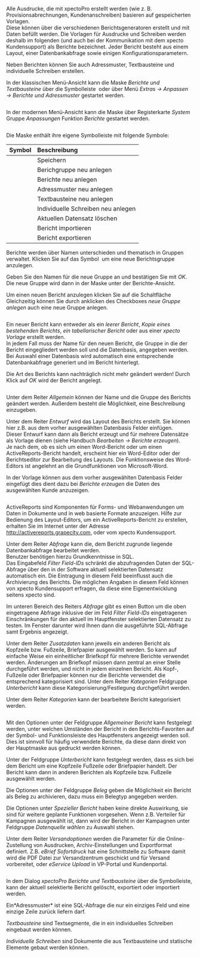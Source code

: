 <!DOCTYPE html>
<html>
<head>
<meta charset="utf-8">
<meta name="viewport" content="width=device-width, initial-scale=1.0">
<title>100_Berichte_und_Adressmuster.md</title>
<link rel="stylesheet" href="https://stackedit.io/res-min/themes/base.css" />
<script type="text/javascript" src="https://cdn.mathjax.org/mathjax/latest/MathJax.js?config=TeX-AMS_HTML"></script>
</head>
<body><div class="container"><p>Alle Ausdrucke, die mit xpectoPro erstellt werden (wie z. B. Provisionsabrechnungen, Kundenanschreiben) basieren auf gespeicherten Vorlagen.  <br>
Diese können über die verschiedenen Berichtsgeneratoren erstellt und mit Daten befüllt werden. Die Vorlagen für Ausdrucke und Schreiben werden deshalb im folgenden (und auch bei der Kommunikation mit dem xpecto Kundensupport) als Berichte bezeichnet. Jeder Bericht besteht aus einem Layout, einer Datenbankabfrage sowie einigen Konfigurationsparametern. </p>

<p>Neben Berichten können Sie auch Adressmuster, Textbausteine und individuelle Schreiben erstellen.</p>

<p>In der klassischen Menü-Ansicht kann die Maske <em>Berichte und Textbausteine</em>  über die Symbolleiste <img src="http://xpecto.github.io/docs/img/img_1442245724286.png" alt="" title=""> oder über Menü <em>Extras → Anpassen → Berichte und Adressmuster</em> gestartet werden.</p>

<p><img src="http://xpecto.github.io/docs/img/img_1461933940294.png" alt="" title=""></p>

<p>In der modernen Menü-Ansicht kann die Maske über Registerkarte <em>System</em> Gruppe <em>Anpassungen</em> Funktion <em>Berichte</em> gestartet werden.</p>

<p><img src="http://xpecto.github.io/docs/img/img_1461934806060.png" alt="" title=""></p>

<p>Die Maske enthält ihre eigene Symbolleiste mit folgende Symbole:</p>

<table>
<thead>
<tr>
  <th>Symbol</th>
  <th align="left">Beschreibung</th>
</tr>
</thead>
<tbody><tr>
  <td><img src="http://xpecto.github.io/docs/img/img_1461935229842.png" alt="" title=""></td>
  <td align="left">Speichern</td>
</tr>
<tr>
  <td><img src="http://xpecto.github.io/docs/img/img_1461935188197.png" alt="" title=""></td>
  <td align="left">Berichgruppe neu anlegen</td>
</tr>
<tr>
  <td><img src="http://xpecto.github.io/docs/img/img_1461935251084.png" alt="" title=""></td>
  <td align="left">Berichte neu anlegen</td>
</tr>
<tr>
  <td><img src="http://xpecto.github.io/docs/img/img_1461935295787.png" alt="" title=""></td>
  <td align="left">Adressmuster neu anlegen</td>
</tr>
<tr>
  <td><img src="http://xpecto.github.io/docs/img/img_1461935335008.png" alt="" title=""></td>
  <td align="left">Textbausteine neu anlegen</td>
</tr>
<tr>
  <td><img src="http://xpecto.github.io/docs/img/img_1461935370018.png" alt="" title=""></td>
  <td align="left">Individuelle Schreiben neu anlegen</td>
</tr>
<tr>
  <td><img src="http://xpecto.github.io/docs/img/img_1461935407107.png" alt="" title=""></td>
  <td align="left">Aktuellen Datensatz löschen</td>
</tr>
<tr>
  <td><img src="http://xpecto.github.io/docs/img/img_1461935451257.png" alt="" title=""></td>
  <td align="left">Bericht importieren</td>
</tr>
<tr>
  <td><img src="http://xpecto.github.io/docs/img/img_1461935507991.png" alt="" title=""></td>
  <td align="left">Bericht exportieren</td>
</tr>
</tbody></table>


<p>Berichte werden über Namen unterschieden und thematisch in Gruppen verwaltet. Klicken Sie auf das Symbol <img src="http://xpecto.github.io/docs/img/img_1461935188197.png" alt="" title=""> um eine neue Berichtsgruppe anzulegen. </p>

<p>Geben Sie den Namen für die neue Gruppe an und bestätigen Sie mit <em>OK</em>. Die neue Gruppe wird dann in der Maske unter der Berichte-Ansicht.</p>

<p>Um einen neuen Bericht anzulegen klicken Sie auf die Schaltfläche <img src="http://xpecto.github.io/docs/img/img_1461935251084.png" alt="" title=""> <br>
 Gleichzeitig können Sie durch anklicken des Checkboxes <em>neue Gruppe anlegen</em> auch eine neue Gruppe anlegen.</p>

<p><img src="http://xpecto.github.io/docs/img/img_1461936920549.png" alt="" title=""></p>

<p>Ein neuer Bericht kann entweder als ein <em>leerer Bericht</em>, <em>Kopie eines bestehenden Berichts</em>, <em>ein tabellarischer Bericht</em> oder aus einer <em>xpecto Vorlage</em> erstellt werden.  <br>
In jedem Fall muss der Name für den neuen Bericht, die Gruppe in die der Bericht eingegliedert werden soll und die Datenbasis, angegeben werden. Bei Auswahl einer Datenbasis wird automatisch eine entsprechende Datenbankabfrage generiert und im Bericht hinterlegt. </p>

<p>Die Art des Berichts kann nachträglich nicht mehr geändert werden! Durch Klick auf <em>OK</em> wird der Bericht angelegt.</p>

<p><img src="http://xpecto.github.io/docs/img/img_1461936990965.png" alt="" title=""></p>

<p>Unter dem Reiter <em>Allgemein</em> können der Name und die Gruppe des Berichts geändert werden. Außerdem besteht die Möglichkeit, eine Beschreibung einzugeben.</p>

<p>Unter dem Reiter <em>Entwurf</em> wird das Layout des Berichts erstellt. Sie können hier z.B. aus dem vorher ausgewählten Datenbasis Felder einfügen. <br>
Dieser Entwurf kann dann als Bericht erzeugt und für mehrere Datensätze als Vorlage dienen (siehe Handbuch <em>Bearbeiten → Berichte erzeugen</em>). <br>
 Je nach dem, ob es sich um einen Word-Bericht oder um einen ActiveReports-Bericht handelt, erscheint hier ein Word-Editor oder der Berichtseditor zur Bearbeitung des Layouts. Die Funktionsweise des Word-Editors ist angelehnt an die Grundfunktionen von Microsoft-Word.</p>

<p>In der Vorlage können aus dem vorher ausgewählten Datenbasis Felder eingefügt dies dient dazu bei <em>Berichte erzeugen</em>  die Daten des ausgewählten Kunde anzuzeigen.</p>

<p><img src="http://xpecto.github.io/docs/img/img_1461937239234.png" alt="" title=""></p>

<p>ActiveReports sind Komponenten für Forms- und Webanwendungen um Daten in Dokumente und in web basierte Formate anzuzeigen. Hilfe zur Bedienung des Layout-Editors, um ein ActiveReports-Bericht zu erstellen, erhalten Sie im Internet unter der Adresse <a href="http://activereports.grapecity.com">http://activereports.grapecity.com</a>, oder vom xpecto Kundensupport.</p>

<p>Unter dem Reiter <em>Abfrage</em> kann die, dem Bericht zugrunde liegende Datenbankabfrage bearbeitet werden.  <br>
Benutzer benötigen hierzu Grundkenntnisse in SQL.  <br>
Das Eingabefeld <em>Filter Field-IDs</em> schränkt die abzufragenden Daten der SQL-Abfrage über den in der Software aktuell selektierten Datensatz automatisch ein. Die Eintragung in diesem Feld beeinflusst auch die Archivierung des Berichts. Die möglichen Angaben in diesem Feld können von xpecto Kundensupport erfragen, da diese eine Eigenentwicklung seitens xpecto sind.</p>

<p>Im unteren Bereich des Reiters <em>Abfrage</em> gibt es einen Button um die oben eingetragene Abfrage inklusive der im Feld <em>Filter Field-IDs</em> eingetragenen Einschränkungen für den aktuell im Hauptfenster selektierten Datensatz zu testen. Im Fenster darunter wird Ihnen dann die ausgeführte SQL-Abfrage samt Ergebnis angezeigt.</p>

<p>Unter dem Reiter <em>Zusatzdaten</em> kann jeweils ein anderen Bericht als Kopfzeile bzw. Fußzeile, Briefpapier ausgewählt werden. So kann auf einfache Weise ein einheitlicher Briefkopf für mehrere Berichte verwendet werden. Änderungen am Briefkopf müssen dann zentral an einer Stelle durchgeführt werden, und nicht in jedem einzelnen Bericht. Als Kopf-, Fußzeile oder Briefpapier können nur die Berichte verwendet die entsprechend kategorisiert sind. Unter dem Reiter <em>Kategorien</em> Feldgruppe <em>Unterbericht</em> kann diese Kategorisierung/Festlegung durchgeführt werden.</p>

<p>Unter dem Reiter <em>Kategorien</em> kann der bearbeitete Bericht kategorisiert werden. </p>

<p><img src="http://xpecto.github.io/docs/img/img_1442317999574.png" alt="" title=""></p>

<p>Mit den Optionen unter der Feldgruppe <em>Allgemeiner Bericht</em> kann festgelegt werden, unter welchen Umständen der Bericht in den Berichts-Favoriten auf der Symbol- und Funktionsleiste des Hauptfensters angezeigt werden soll. Dies ist sinnvoll für häufig verwendete Berichte, da diese dann direkt von der Hauptmaske aus gedruckt werden können.</p>

<p>Unter der Feldgruppe <em>Unterbericht</em> kann festgelegt werden, dass es sich bei dem Bericht um eine Kopfzeile Fußzeile oder Briefpapier handelt. Der Bericht kann dann in anderen Berichten als Kopfzeile bzw. Fußzeile ausgewählt werden. </p>

<p>Die Optionen unter der Feldgruppe <em>Beleg</em> geben die Möglichkeit ein Bericht als Beleg zu archivieren, dazu muss ein Belegtyp angegeben werden.</p>

<p>Die Optionen unter <em>Spezieller Bericht</em> haben keine direkte Auswirkung, sie sind für weitere geplante Funktionen vorgesehen. Wenn z.B. Verteiler für Kampagnen ausgewählt ist, dann wird der Bericht in der Kampagnen unter Feldgruppe <em>Datenquelle wählen</em> zu Auswahl stehen.</p>

<p>Unter dem Reiter <em>Versandoptionen</em> werden die Parameter für die Online-Zustellung von Ausdrucken, Archiv-Einstellungen und Exportformat definiert. Z.B. <em>eBrief Sofortdruck</em> hat eine Schnittstelle zu Software damit wird die PDF Datei zur Versandzentrum geschickt und für Versand vorbereitet, oder <em>eService Upload</em> in VP-Portal und Kundenportal.</p>

<p><img src="http://xpecto.github.io/docs/img/img_1442570315303.png" alt="" title=""></p>

<p>In dem Dialog <em>xpectoPro Berichte und Textbausteine</em> über die Symbolleiste, kann der aktuell selektierte Bericht gelöscht, exportiert oder importiert werden. </p>

<p>Ein*Adressmuster* ist eine SQL-Abfrage die nur ein einziges Feld und eine einzige Zeile zurück liefern darf.</p>

<p><em>Textbausteine</em> sind Textsegmente, die in ein individuelles Schreiben eingebaut werden können. </p>

<p><em>Individuelle Schreiben</em> sind Dokumente die aus Textbausteine und statische Elemente gebaut werden können.</p></div></body>
</html>